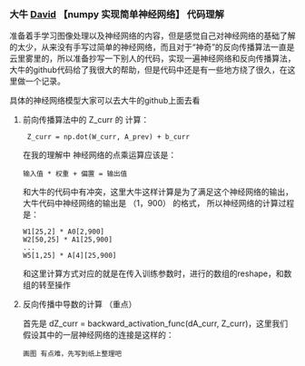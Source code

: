 ###  大牛 [David](https://github.com/SkalskiP/ILearnDeepLearning.py/blob/master/01_mysteries_of_neural_networks/03_numpy_neural_net/Numpy%20deep%20neural%20network.ipynb) 【numpy 实现简单神经网络】 代码理解

准备着手学习图像处理以及神经网络的内容，但是感觉自己对神经网络的基础了解的太少，从来没有手写过简单的神经网络，而且对于“神奇”的反向传播算法一直是云里雾里的，所以准备抄写一下别人的代码，实现一遍神经网络和反向传播算法，大牛的github代码给了我很大的帮助，但是代码中还是有一些地方绕了很久，在这里做一个记录。

具体的神经网络模型大家可以去大牛的github上面去看

1. 前向传播算法中的 Z_curr 的 计算：

    ```angular2html
     Z_curr = np.dot(W_curr, A_prev) + b_curr
    ```
    
    在我的理解中 神经网络的点乘运算应该是：
    
    ```angular2html
    输入值 * 权重 + 偏置 = 输出值
    ``` 
    
    和大牛的代码中有冲突，这里大牛这样计算是为了满足这个神经网络的输出，大牛代码中神经网络的输出是 （1，900） 的格式， 所以神经网络的计算过程是：
    
    ```angular2html
    W1[25,2] * A0[2,900]
    W2[50,25] * A1[25,900]
    ...
    W5[1,25] * A[4][25,900]
    
    ```
    
    和这里计算方式对应的就是在传入训练参数时，进行的数组的reshape，和数组的转至操作

2. 反向传播中导数的计算 （重点）

    首先是 dZ_curr = backward_activation_func(dA_curr, Z_curr)，这里我们假设其中的一层神经网络的连接是这样的：
    
    ```angular2html
    画图 有点难，先写到纸上整理吧
    ```